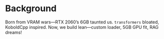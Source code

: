# Background
Born from VRAM wars—RTX 2060’s 6GB taunted us. `transformers` bloated, KoboldCpp inspired. Now, we build lean—custom loader, 5GB GPU fit, 
RAG dreams!
